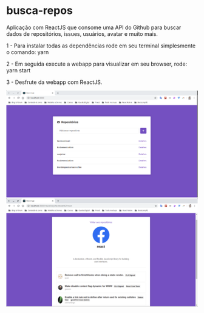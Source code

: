 # busca-repos
Aplicação com ReactJS que consome uma API do Github para buscar dados de repositórios, issues, usuários, avatar e muito mais.
  
1 - Para instalar todas as dependências rode em seu terminal simplesmente o comando:
yarn

2 - Em seguida execute a webapp para visualizar em seu browser, rode:
yarn start

3 - Desfrute da webapp com ReactJS.


![alt text](https://github.com/brendonguedes/busca-repos/blob/master/Captura%20de%20tela%20de%202020-01-22%2010.36.51.png)
![alt text](https://github.com/brendonguedes/busca-repos/blob/master/Captura%20de%20tela%20de%202020-01-22%2010.37.22.png)
